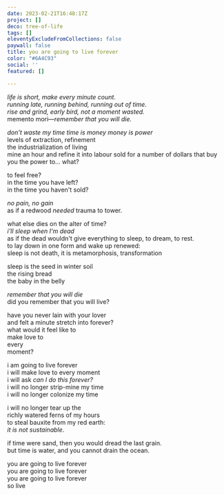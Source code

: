 ```yaml
---
date: 2023-02-21T16:48:17Z
project: []
deco: tree-of-life
tags: []
eleventyExcludeFromCollections: false
paywall: false
title: you are going to live forever
color: "#6A4C93"
social: ''
featured: []

---
```

*life is short, make every minute count.*  
*running late, running behind, running out of time.*  
*rise and grind, early bird, not a moment wasted.*  
memento mori—*remember that you will die.*  

*don't waste my time time is money money is power*  
levels of extraction, refinement  
the industrialization of living  
mine an hour and refine it into labour sold for a number of dollars that buy you the power to... what?  

to feel free?  
in the time you have left?  
in the time you haven't sold?  

*no pain, no gain*  
as if a redwood *needed* trauma to tower.  

what else dies on the alter of time?  
*i'll sleep when I'm dead*  
as if the dead wouldn't give everything to sleep, to dream, to rest.   
to lay down in one form and wake up renewed:  
sleep is not death, it is metamorphosis, transformation  

sleep is the seed in winter soil  
the rising bread  
the baby in the belly  

*remember that you will die*  
did you remember that you will live?   

have you never lain with your lover  
and felt a minute stretch into forever?  
what would it feel like to  
make love to  
every  
moment?  

i am going to live forever   
i will make love to every moment  
i will ask *can I do this forever?*  
i will no longer strip-mine my time  
i will no longer colonize my time  

i will no longer tear up the  
richly watered ferns of my hours  
to steal bauxite from my red earth:  
*it is not sustainable*.  

if time were sand, then you would dread the last grain.  
but time is water, and you cannot drain the ocean.  

you are going to live forever  
you are going to live forever  
you are going to live forever  
so live


